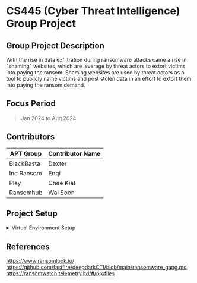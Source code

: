 # CS445 (Cyber Threat Intelligence) Group Project

## Group Project Description

With the rise in data exfiltration during ransomware attacks came a rise in "shaming" websites, which are leverage by threat actors to extort victims into paying the ransom.
Shaming websites are used by threat actors as a tool to publicly name victims and post stolen data in an effort to extort them into paying the ransom demand.

## Focus Period

> Jan 2024 to Aug 2024

## Contributors

| APT Group  | Contributor Name |
| ---------- | ---------------- |
| BlackBasta | Dexter           |
| Inc Ransom | Enqi             |
| Play       | Chee Kiat        |
| Ransomhub  | Wai Soon         |

## Project Setup

<details>
<summary>Virtual Environment Setup</summary>
### Virtual Environment Setup Steps
- On Windows, invoke the venv command as follows:
```python
   puts "python -m venv /path/to/new/virtual/environment
```

<summary>Pre-requisites</summary>
### Download needed libraries from Requirements.txt
- Invoke the following command to download libraries specified in Requirements.txt
```python
   puts "pip install -r /path/to/requirements.txt
```

</details>

## References

https://www.ransomlook.io/
https://github.com/fastfire/deepdarkCTI/blob/main/ransomware_gang.md
https://ransomwatch.telemetry.ltd/#/profiles
